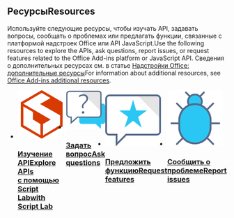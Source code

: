 <h2><span data-ttu-id="11793-101">Ресурсы</span><span class="sxs-lookup"><span data-stu-id="11793-101">Resources</span></span></h2>
<p><span data-ttu-id="11793-102">Используйте следующие ресурсы, чтобы изучать API, задавать вопросы, сообщать о проблемах или предлагать функции, связанные с платформой надстроек Office или API JavaScript.</span><span class="sxs-lookup"><span data-stu-id="11793-102">Use the following resources to explore the APIs, ask questions, report issues, or request features related to the Office Add-ins platform or JavaScript API.</span></span> <span data-ttu-id="11793-103">Сведения о дополнительных ресурсах см. в статье <a href="../resources/resources-links-help.md">Надстройки Office: дополнительные ресурсы</a></span><span class="sxs-lookup"><span data-stu-id="11793-103">For information about additional resources, see <a href="../resources/resources-links-help.md">Office Add-ins additional resources</a>.</span></span></p>
<ul class="panelContent cardsF cols cols4" style="display:flex!important;">
    <li>
        <div class="cardSize">
            <div class="cardPadding">
                <div class="card">
                    <div class="cardImageOuter">
                        <div class="cardImage">
                            <a href="../overview/explore-with-script-lab.md"><img src="../images/index/ScriptLabLogoColor.svg" alt="Script Lab" /></a>
                        </div>
                    </div>
                    <div class="cardText">
                        <a href="../overview/explore-with-script-lab.md"><h3><span data-ttu-id="11793-104">Изучение API</span><span class="sxs-lookup"><span data-stu-id="11793-104">Explore APIs</span></span><br/><span data-ttu-id="11793-105">с помощью Script Lab</span><span class="sxs-lookup"><span data-stu-id="11793-105">with Script Lab</span></span></h3></a>
                    </div>
                </div>
            </div>
        </div>
    </li>
    <li>
        <div class="cardSize">
            <div class="cardPadding">
                <div class="card">
                    <div class="cardImageOuter">
                        <div class="cardImage">
                            <a href="https://stackoverflow.com/questions/tagged/office-js" target="_blank"><img src="../images/index/i_support.svg" alt="API questions" /></a>
                        </div>
                    </div>
                    <div class="cardText">
                        <a href="https://stackoverflow.com/questions/tagged/office-js" target="_blank"><h3><span data-ttu-id="11793-106">Задать вопрос</span><span class="sxs-lookup"><span data-stu-id="11793-106">Ask questions</span></span></h3></a>
                    </div>
                </div>
            </div>
        </div>
    </li>
    <li>
        <div class="cardSize">
            <div class="cardPadding">
                <div class="card">
                    <div class="cardImageOuter">
                        <div class="cardImage">
                            <a href="https://officespdev.uservoice.com/" target="_blank"><img src="../images/index/i_feedback.svg" alt="API feature requests" /></a>
                        </div>
                    </div>
                    <div class="cardText">
                        <a href="https://officespdev.uservoice.com/" target="_blank"><h3><span data-ttu-id="11793-107">Предложить функцию</span><span class="sxs-lookup"><span data-stu-id="11793-107">Request features</span></span></h3></a>
                    </div>
                </div>
            </div>
        </div>
    </li>
    <li>
        <div class="cardSize">
            <div class="cardPadding">
                <div class="card">
                    <div class="cardImageOuter">
                        <div class="cardImage">
                            <a href="https://github.com/officedev/office-js/issues" target="_blank"><img src="../images/index/i_bug.svg" alt="API issues" /></a>
                        </div>
                    </div>
                    <div class="cardText">
                        <a href="https://github.com/officedev/office-js/issues" target="_blank"><h3><span data-ttu-id="11793-108">Сообщить о проблеме</span><span class="sxs-lookup"><span data-stu-id="11793-108">Report issues</span></span></h3></a>
                    </div>
                </div>
            </div>
        </div>
    </li>
</ul>